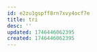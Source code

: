 ```yaml
---
id: e2zu1gspff8rn7xvy4ocf7e
title: tri
desc: ''
updated: 1746446062395
created: 1746446062395
---
```


